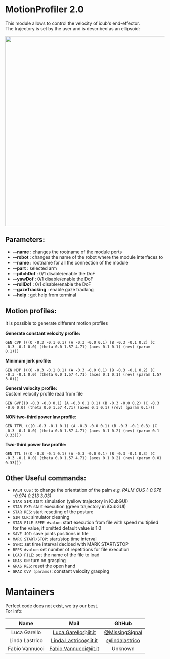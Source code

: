 # MotionProfiler 2.0

This module allows to control the velocity of icub's end-effector. \
The trajectory is set by the user and is described as an ellipsoid:

<div align="center">
  <img src=".github/ellipse.png" width="600" >
</div>

## Parameters:
- **--name**           : changes the rootname of the module ports
- **--robot**          : changes the name of the robot where the module interfaces to
- **--name**           : rootname for all the connection of the module
- **--part**           : selected arm
- **--pitchDof**       : 0/1 disable/enable the DoF
- **--yawDof**         : 0/1 disable/enable the DoF
- **--rollDof**        : 0/1 disable/enable the DoF
- **--gazeTracking**   : enable gaze tracking
- **--help**           : get help from terminal

## Motion profiles:
It is possible to generate different motion profiles


**Generate constant velocity profile:**
```
GEN CVP (((O -0.3 -0.1 0.1) (A -0.3 -0.0 0.1) (B -0.3 -0.1 0.2) (C -0.3 -0.1 0.0) (theta 0.0 1.57 4.71) (axes 0.1 0.1) (rev) (param 0.1)))
```

**Minimum jerk profile:**
```
GEN MJP (((O -0.3 -0.1 0.1) (A -0.3 -0.0 0.1) (B -0.3 -0.1 0.2) (C -0.3 -0.1 0.0) (theta 0.0 1.57 4.71) (axes 0.1 0.1) (rev) (param 1.57 3.0)))
```

**General velocity profile:** \
Custom velocity profile read from file
```
GEN GVP((O -0.3 -0.0 0.1) (A -0.3 0.1 0.1) (B -0.3 -0.0 0.2) (C -0.3 -0.0 0.0) (theta 0.0 1.57 4.71) (axes 0.1 0.1) (rev) (param 0.1)))
```

**NON two-third power law profile:**
```
GEN TTPL (((O -0.3 -0.1 0.1) (A -0.3 -0.0 0.1) (B -0.3 -0.1 0.3) (C -0.3 -0.1 0.0) (theta 0.0 1.57 4.71) (axes 0.1 0.2) (rev) (param 0.1 0.33)))
```

**Two-third power law profile:**
```
GEN TTL (((O -0.3 -0.1 0.1) (A -0.3 -0.0 0.1) (B -0.3 -0.1 0.3) (C -0.3 -0.1 0.0) (theta 0.0 1.57 4.71) (axes 0.1 0.2) (rev) (param 0.01 0.33)))
```

## Other Useful commands: 
- ```PALM CUS``` : to change the orientation of the palm *e.g. PALM CUS (-0.076 -0.974 0.213 3.03)*
- ```STAR SIM```: start simulation (yellow trajectory in iCubGUI)
- ```STAR EXE```: start execution  (green trajectory in iCubGUI)
- ```STAR RES```: start resetting of the posture
- ```SIM CLR```: simulator cleaning
- ```STAR FILE SPEE #value```: start execution from file with speed multiplied for the value, if omitted default value is 1.0
- ```SAVE JOI```: save joints positions in file
- ```MARK START/STOP```: start/stop time interval
- ```SYNC```: set time interval decided with MARK START/STOP
- ```REPS #value```: set number of repetitions for file execution
- ```LOAD FILE```: set the name of the file to load
- ```GRAS ON```: turn on grasping
- ```GRAS RES```: reset the open hand
- ```GRAZ CVV (params)```: constant velocity grasping


Mantainers
==========
Perfect code does not exist, we try our best.\
For info:

| Name | Mail | GitHub |
|:----:|:----:|:------:|
| Luca Garello   | Luca.Garello@iit.it   | [@MissingSignal](https://github.com/MissingSignal) |
| Linda Lastrico | Linda.Lastrico@iit.it | [@lindalastrico](https://github.com/lindalastrico) |
| Fabio Vannucci | Fabio.Vannucci@iit.it | Unknown |
